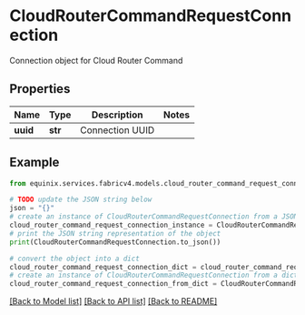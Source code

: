 # CloudRouterCommandRequestConnection

Connection object for Cloud Router Command

## Properties

Name | Type | Description | Notes
------------ | ------------- | ------------- | -------------
**uuid** | **str** | Connection UUID | 

## Example

```python
from equinix.services.fabricv4.models.cloud_router_command_request_connection import CloudRouterCommandRequestConnection

# TODO update the JSON string below
json = "{}"
# create an instance of CloudRouterCommandRequestConnection from a JSON string
cloud_router_command_request_connection_instance = CloudRouterCommandRequestConnection.from_json(json)
# print the JSON string representation of the object
print(CloudRouterCommandRequestConnection.to_json())

# convert the object into a dict
cloud_router_command_request_connection_dict = cloud_router_command_request_connection_instance.to_dict()
# create an instance of CloudRouterCommandRequestConnection from a dict
cloud_router_command_request_connection_from_dict = CloudRouterCommandRequestConnection.from_dict(cloud_router_command_request_connection_dict)
```
[[Back to Model list]](../README.md#documentation-for-models) [[Back to API list]](../README.md#documentation-for-api-endpoints) [[Back to README]](../README.md)


